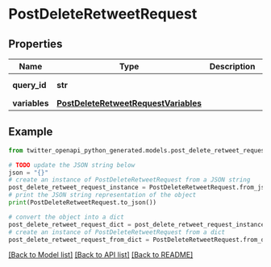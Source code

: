 # PostDeleteRetweetRequest


## Properties

Name | Type | Description | Notes
------------ | ------------- | ------------- | -------------
**query_id** | **str** |  | [default to 'iQtK4dl5hBmXewYZuEOKVw']
**variables** | [**PostDeleteRetweetRequestVariables**](PostDeleteRetweetRequestVariables.md) |  | 

## Example

```python
from twitter_openapi_python_generated.models.post_delete_retweet_request import PostDeleteRetweetRequest

# TODO update the JSON string below
json = "{}"
# create an instance of PostDeleteRetweetRequest from a JSON string
post_delete_retweet_request_instance = PostDeleteRetweetRequest.from_json(json)
# print the JSON string representation of the object
print(PostDeleteRetweetRequest.to_json())

# convert the object into a dict
post_delete_retweet_request_dict = post_delete_retweet_request_instance.to_dict()
# create an instance of PostDeleteRetweetRequest from a dict
post_delete_retweet_request_from_dict = PostDeleteRetweetRequest.from_dict(post_delete_retweet_request_dict)
```
[[Back to Model list]](../README.md#documentation-for-models) [[Back to API list]](../README.md#documentation-for-api-endpoints) [[Back to README]](../README.md)


